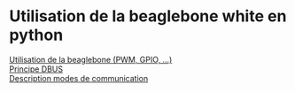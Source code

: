 Utilisation de la beaglebone white en python
============

[Utilisation de la beaglebone (PWM, GPIO, ...)](https://github.com/Ereaey/Linux_Projet/blob/master/beaglebone)  
[Principe DBUS]()  
[Description modes de communication]()  